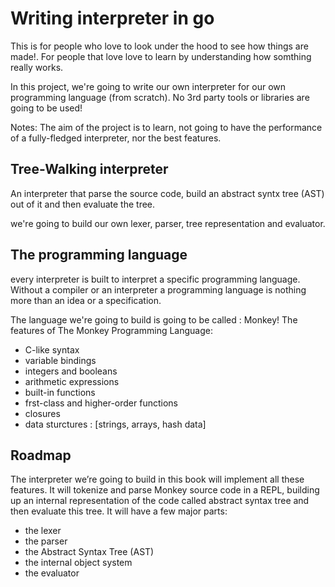# Writing interpreter in go
This is for people who love to look under the hood to see how things are made!. For people that love love to learn by understanding how somthing really works.

In this project, we're going to write our own interpreter for our own programming language (from scratch). No 3rd party tools or libraries are going to be used!

Notes: The aim of the project is to learn, not going to have the performance of a fully-fledged interpreter, nor the best features.

## Tree-Walking interpreter
An interpreter that parse the source code, build an abstract syntx tree (AST) out of it and then evaluate the tree.

we're going to build our own lexer, parser, tree representation and evaluator.

## The programming language
every interpreter is built to interpret a specific programming language. Without a compiler or an interpreter a programming language is nothing more than an idea or a specification.

The language we're going to build is going to be called : Monkey!
The features of The Monkey Programming Language:
- C-like syntax
- variable bindings
- integers and booleans
- arithmetic expressions
- built-in functions
- frst-class and higher-order functions
- closures
- data sturctures : [strings, arrays, hash data]

## Roadmap
The interpreter we’re going to build in this book will implement all these features. It will
tokenize and parse Monkey source code in a REPL, building up an internal representation of
the code called abstract syntax tree and then evaluate this tree. It will have a few major parts:
- the lexer
- the parser
- the Abstract Syntax Tree (AST)
- the internal object system
- the evaluator
